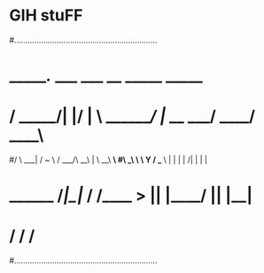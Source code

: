 # GIH stuFF
#................................................................
#  ________.___  ___ ___             __          _____  _____ 
# /  _____/|   |/   |   \    _______/  |_ __ ___/ ____\/ ____\
#/   \  ___|   /    ~    \  /  ___/\   __\  |  \   __\\   __\ 
#\    \_\  \   \    Y    /  \___ \  |  | |  |  /|  |   |  |   
# \______  /___|\___|_  /  /____  > |__| |____/ |__|   |__|   
#        \/           \/        \/                            
#................................................................
